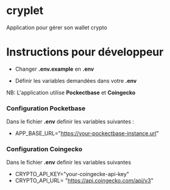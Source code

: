 # cryplet

Application pour gérer son wallet crypto

# Instructions pour développeur


- Changer **.env.example** en **.env**

- Définir les variables demandées dans votre **.env**

NB: L'application utilise **Pockectbase** et **Coingecko**

### Configuration Pocketbase

Dans le fichier **.env** definir les variables suivantes :

- APP_BASE_URL="https://your-pockectbase-instance.url"


### Configuration Coingecko

Dans le fichier **.env** definir les variables suivantes

- CRYPTO_API_KEY="your-coingecke-api-key"
- CRYPTO_API_URL= "https://api.coingecko.com/api/v3"
